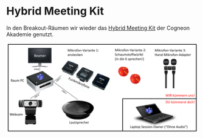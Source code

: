# Hybrid Meeting Kit

In den Breakout-Räumen wir wieder das [Hybrid Meeting Kit](https://wiki.cogneon.de/hmk) der Cogneon Akademie genutzt.

![](img/cogneon-hmk.png)